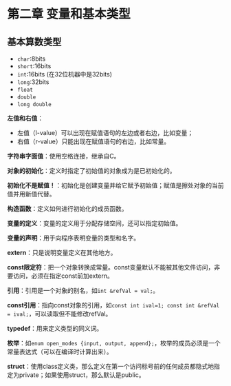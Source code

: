 # 第二章 变量和基本类型

## 基本算数类型
- `char`:8bits
- `short`:16bits
- `int`:16bits (在32位机器中是32bits)
- `long`:32bits
- `float`
- `double`
- `long double`

**左值和右值**：
- 左值（l-value）可以出现在赋值语句的左边或者右边，比如变量；
- 右值（r-value）只能出现在赋值语句的右边，比如常量。

**字符串字面值**：使用空格连接，继承自C。

**对象的初始化**：定义时指定了初始值的对象成为是已初始化的。

**初始化不是赋值！**：初始化是创建变量并给它赋予初始值；赋值是擦处对象的当前值并用新值代替。

**构造函数**：定义如何进行初始化的成员函数。

**变量的定义**：变量的定义用于分配存储空间，还可以指定初始值。

**变量的声明**：用于向程序表明变量的类型和名字。

**extern**：只是说明变量定义在其他地方。

**const限定符**：把一个对象转换成常量。const变量默认不能被其他文件访问，非要访问，必须在指定const前加extern。

**引用**：引用是一个对象的别名，如`int &refVal = val;`。

**const引用**：指向const对象的引用，如`const int ival=1; const int &refVal = ival;`，可以读取但不能修改refVal。

**typedef**：用来定义类型的同义词。

**枚举**：如`enum open_modes {input, output, append};`，枚举的成员必须是一个常量表达式（可以在编译时计算出来）。

**struct**：使用class定义类，那么定义在第一个访问标号前的任何成员都隐式地指定为private；如果使用struct，那么默认是public。
